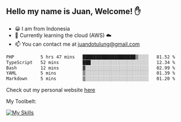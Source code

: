 ## Hello my name is Juan, Welcome! ✋

- 😀 I am from Indonesia
- 📖 Currently learning the cloud (AWS) ☁️
- 📫 You can contact me at juandotulung@gmail.com

<!--START_SECTION:waka-->

```txt
PHP          5 hrs 47 mins   ████████████████████▒░░░░   81.52 %
TypeScript   52 mins         ███░░░░░░░░░░░░░░░░░░░░░░   12.34 %
Bash         12 mins         ▓░░░░░░░░░░░░░░░░░░░░░░░░   02.99 %
YAML         5 mins          ▒░░░░░░░░░░░░░░░░░░░░░░░░   01.39 %
Markdown     5 mins          ▒░░░░░░░░░░░░░░░░░░░░░░░░   01.20 %
```

<!--END_SECTION:waka-->

Check out my personal website [here](https://juanchristian.com)

My Toolbelt:

[![My Skills](https://skillicons.dev/icons?i=go,js,ts,nodejs,express,react,nextjs,vue,tailwind,vite,html,css,python,php,aws,bash,linux,postgres,mysql,redis,kafka,docker,vercel,netlify,vscode,figma)](https://skillicons.dev)

